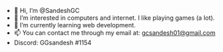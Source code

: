 - 👋 Hi, I’m @SandeshGC
- 👀 I’m interested in computers and internet. I like playing games (a lot).
- 🌱 I’m currently learning web development.
- 📫 You can contact me through my email at: gcsandesh01@gmail.com
- Discord: GGsandesh #1154
